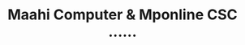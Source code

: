 ---
title: "Maahi Computer & Mponline CSC ......"
url: /deori/maahi-computer-and-mponline-csc/
shop: computer
---
